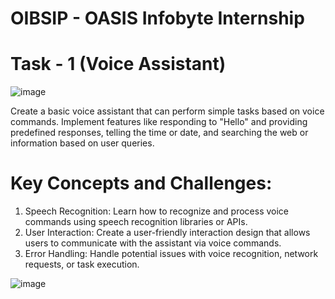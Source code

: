 # OIBSIP - OASIS Infobyte Internship 

# Task - 1 (Voice Assistant)

![image](https://github.com/Rakesh953/-_-_1_Voice_assistant-/assets/114344426/54c61982-3d01-41b0-b30f-1884a64c786c)


Create a basic voice assistant that can perform simple tasks based on voice commands. Implement features like responding to "Hello" and providing predefined responses, telling the time or date, and searching the web or information based on user queries.

# Key Concepts and Challenges:

1. Speech Recognition: Learn how to recognize and process voice commands using speech recognition libraries or APIs.
2. User Interaction: Create a user-friendly interaction design that allows users to communicate with the assistant via voice commands.
3. Error Handling: Handle potential issues with voice recognition, network requests, or task execution.

![image](https://github.com/harshgithup/OIBSIP/assets/116560172/08929844-4d46-4f4d-bacf-e60a43226225)



